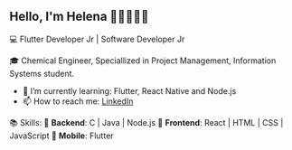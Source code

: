## Hello, I'm Helena 👋🏻👩🏻‍💻

💻 Flutter Developer Jr | Software Developer Jr

🎓 Chemical Engineer, Speciallized in Project Management, Information Systems student.

- 🌱 I’m currently learning: Flutter, React Native and Node.js
- 📫 How to reach me: [LinkedIn](https://www.linkedin.com/in/helenabdias/)

📚 Skills: 
  📌 **Backend**: C | Java | Node.js
  📌 **Frontend**: React | HTML | CSS | JavaScript
  📌 **Mobile**: Flutter 
<!--
**helenabd/helenabd** is a ✨ _special_ ✨ repository because its `README.md` (this file) appears on your GitHub profile.

Here are some ideas to get you started:

- 🔭 I’m currently working on ...
- 🌱 I’m currently learning ...
- 👯 I’m looking to collaborate on ...
- 🤔 I’m looking for help with ...
- 💬 Ask me about ...
- 📫 How to reach me: ...
- 😄 Pronouns: ...
- ⚡ Fun fact: ...
-->

